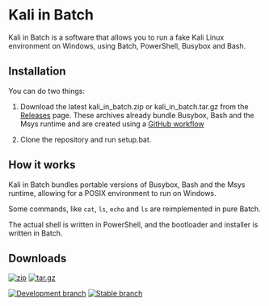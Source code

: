 # Kali in Batch

Kali in Batch is a software that allows you to run a fake Kali Linux environment on Windows, using Batch, PowerShell, Busybox and Bash.

## Installation

You can do two things:

1. Download the latest kali_in_batch.zip or kali_in_batch.tar.gz from the [Releases](https://github.com/Kali-in-Batch/kali-in-batch/releases) page. These archives already bundle Busybox, Bash and the Msys runtime and are created using a [GitHub workflow](./.github/workflows/upload_src_to_release.yml)

2. Clone the repository and run setup.bat.

## How it works

Kali in Batch bundles portable versions of Busybox, Bash and the Msys runtime, allowing for a POSIX environment to run on Windows.

Some commands, like `cat`, `ls`, `echo` and `ls` are reimplemented in pure Batch.
<!-- Yes. ls is listed twice. You can make a pull request to fix that. -->

The actual shell is written in PowerShell, and the bootloader and installer is written in Batch.

## Downloads

[![zip](https://img.shields.io/badge/release-kali__in__batch.zip-blue?style=for-the-badge&logo=github)](https://github.com/Kali-in-Batch/kali-in-batch/releases/latest/download/kali_in_batch.zip)
[![tar.gz](https://img.shields.io/badge/release-kali__in__batch.tar.gz-green?style=for-the-badge&logo=github)](https://github.com/Kali-in-Batch/kali-in-batch/releases/latest/download/kali_in_batch.tar.gz)

[![Development branch](https://img.shields.io/badge/branch-dev-blue?style=for-the-badge&logo=github)](https://github.com/Kali-in-Batch/kali-in-batch/archive/refs/heads/dev.zip)
[![Stable branch](https://img.shields.io/badge/branch-master-green?style=for-the-badge&logo=github)](https://github.com/Kali-in-Batch/kali-in-batch/archive/refs/heads/master.zip)